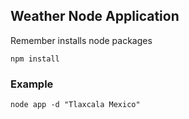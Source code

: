 ## Weather Node Application


Remember installs node packages

```
npm install
```

### Example

```
node app -d "Tlaxcala Mexico"
```